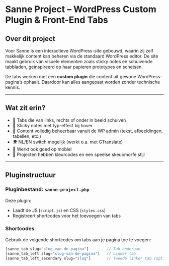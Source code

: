 # Sanne Project – WordPress Custom Plugin & Front-End Tabs

## Over dit project

Voor Sanne is een interactieve WordPress-site gebouwd, waarin zij zelf makkelijk content kan beheren via de standaard WordPress editor. De site maakt gebruik van visuele elementen zoals sticky notes en schuivende tabbladen, geïnspireerd op haar papieren prototypes en schetsen.

De tabs werken met een **custom plugin** die content uit gewone WordPress-pagina’s ophaalt. Daardoor kan alles aangepast worden zonder technische kennis.

---

## Wat zit erin?

- 🎯 Tabs die van links, rechts of onder in beeld schuiven
- 🧠 Sticky notes met typ-effect bij hover
- 📄 Content volledig beheerbaar vanuit de WP admin (tekst, afbeeldingen, tabellen, etc.)
- 🌍 NL/EN switch mogelijk (werkt o.a. met GTranslate)
- 📱 Werkt ook goed op mobiel
- 🎨 Projecten hebben kleurcodes en een speelse skeuomorfe stijl

---

## Pluginstructuur

### Pluginbestand: `sanne-project.php`

Deze plugin:

- Laadt de JS (`script.js`) en CSS (`styles.css`)
- Registreert shortcodes voor het toevoegen van tabs

### Shortcodes

Gebruik de volgende shortcodes om tabs aan je pagina toe te voegen:

```php
[sanne_tab slug="slug-van-de-pagina"]        // Tab onderaan
[sanne_tab_left slug="slug-van-de-pagina"]   // Linker tab
[sanne_tab_left_secondary slug="slug"]       // Tweede linker tab (optioneel)
